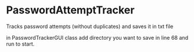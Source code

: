 # PasswordAttemptTracker
Tracks password attempts (without duplicates) and saves it in txt file

in PasswordTrackerGUI class add directory you want to save in line 68 and run to start.
